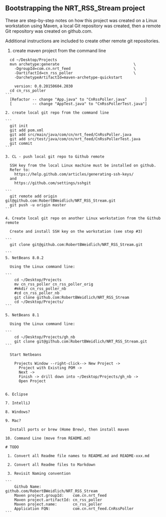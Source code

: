 ## Bootstrapping the NRT_RSS_Stream project

These are step-by-step notes on how this project was created on a Linux
workstation using Maven, a local Git repository was created, then a
remote Git repository was created on github.com.

Additional instructions are included to create other remote git repositories.

1. create maven project from the command line

````
  cd ~/Desktop/Projects
  mvn archetype:generate                                 \
    -DgroupId=com.cn.nrt_feed                            \
    -DartifactId=cn_rss_poller                           \
    -DarchetypeArtifactId=maven-archetype-quickstart

    version: 0.0.20150604.2030
  cd cn_rss_poller
```
  [Refactor -- change "App.java" to "CnRssPoller.java"        ]
  [         -- change "AppTest.java" to "CnRssPollerTest.java"]

2. create local git repo from the command line

```
  git init
  git add pom.xml
  git add src/main/java/com/cn/nrt_feed/CnRssPoller.java
  git add src/test/java/com/cn/nrt_feed/CnRssPollerTest.java
  git commit
```

3. CL - push local git repo to Github remote

  SSH key from the local Linux machine must be installed on github.
  Refer to:
    https://help.github.com/articles/generating-ssh-keys/
  and
    https://github.com/settings/sshgit

```
  git remote add origin git@github.com:RobertBWeidlich/NRT_RSS_Stream.git
  git push -u origin master
```

4. Create local git repo on another Linux workstation from the Github remote

  Create and install SSH key on the workstation (see step #3)

```
  git clone git@github.com:RobertBWeidlich/NRT_RSS_Stream.git

```
5. NetBeans 8.0.2

  Using the Linux command line:

```
    cd ~/Desktop/Projects
    mv cn_rss_poller cn_rss_poller_orig
    #mkdir cn_rss_poller_nb
    #cd cn_rss_poller_nb
    git clone github.com:RobertBWeidlich/NRT_RSS_Stream
    cd ~/Desktop/Projects/
```

5. NetBeans 8.1

  Using the Linux command line:

```
    cd ~/Desktop/Projects/gh_nb
    git clone git@github.com:RobertBWeidlich/NRT_RSS_Stream.git
```

  Start Netbeans

    Projects Window --right-click--> New Project ->
      Project with Existing POM ->
      Next ->
      Finish -> drill down into ~/Desktop/Projects/gh_nb ->
      Open Project


6. Eclipse

7. IntelliJ

8. Windows?

9. Mac?

  Install ports or brew (Home Brew), then install maven

10. Command Line (move from README.md)

# TODO

 1. Convert all Readme file names to README.md and README-xxx.md

 2. Convert all Readme files to Markdown

 3. Revisit Naming convention

```
    Github Name:              github.com/RobertBWeidlich/NRT_RSS_Stream
    Maven project.groupId:    com.cn.nrt_feed
    Maven project.artifactId: cn_rss_poller
    Maven project.name:       cn_rss_poller
    Application FQN:          com.cn.nrt_feed.CnRssPoller
```


